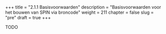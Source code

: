 +++
title = "2.1.1 Basisvoorwaarden"
description = "Basisvoorwaarden voor het bouwen van SPIN via broncode"
weight = 211
chapter = false
slug = "pre"
draft = true
+++

TODO